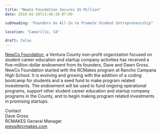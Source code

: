 ```yaml
---
title: "NewCo Foundation Secures $5 Million"
date: 2018-02-20T13:46:18-07:00

subheading: "Founders Go All-In to Promote Student Entrepreneurship"

location: "Camarillo, CA"

draft: false
---
```


[NewCo Foundation](https://www.newco.foundation/), a Ventura County non-profit organization focused on student career education and startup company activities has received a five-million-dollar endowment from its founders, Dave and Dawn Gross. NewCo Foundation started with the RCMakes program at Rancho Campana High School. It is evolving and growing with the addition of a coding bootcamp for students and a seed fund to make program related investments.  The endowment will be used to fund ongoing operational programs, support other student career education and startup company programs in the County, and to begin making program related investments in promising startups.

Contact  
Dave Gross  
RCMAKES General Manager  
press@rcmakes.com